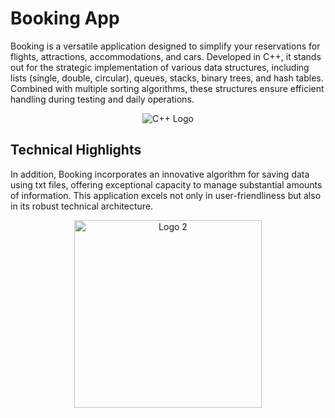# Booking App

Booking is a versatile application designed to simplify your reservations for flights, attractions, accommodations, and cars. Developed in C++, it stands out for the strategic implementation of various data structures, including lists (single, double, circular), queues, stacks, binary trees, and hash tables. Combined with multiple sorting algorithms, these structures ensure efficient handling during testing and daily operations.

<p align="center">
  <img src="https://cdn.discordapp.com/attachments/1151660063606448158/1199565530068164618/200px-ISO_C2B2B_Logo.png?ex=65c30175&is=65b08c75&hm=5c2e325f796eb55d25eccb4dc133f4ccdf4f019bb664890bcfb5b8f337c5ed87&" alt="C++ Logo">
</p>

## Technical Highlights

In addition, Booking incorporates an innovative algorithm for saving data using txt files, offering exceptional capacity to manage substantial amounts of information. This application excels not only in user-friendliness but also in its robust technical architecture.

<p align="center">
  <img src="https://cdn.discordapp.com/attachments/1151660063606448158/1199566193422503997/badge4x-83ec677a-662f-4f94-a3bd-2ee4b4791179.png?ex=65c30213&is=65b08d13&hm=76afe5b98b45be47ea19fae233ed996056d3b931e01b4d1f5d6739cfbb828d54&" width=300 height=300 alt="Logo 2">
</p>


